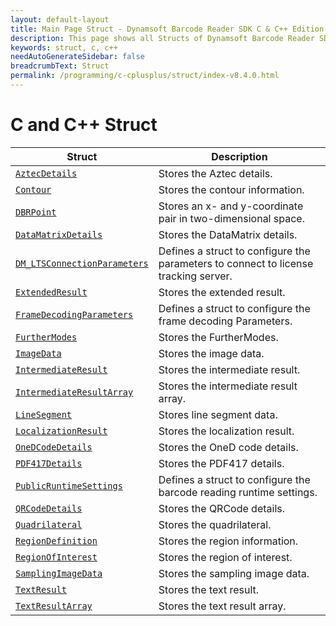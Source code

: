 ```yaml
---
layout: default-layout
title: Main Page Struct - Dynamsoft Barcode Reader SDK C & C++ Edition
description: This page shows all Structs of Dynamsoft Barcode Reader SDK C & C++ Edition.
keywords: struct, c, c++
needAutoGenerateSidebar: false
breadcrumbText: Struct
permalink: /programming/c-cplusplus/struct/index-v8.4.0.html
---
```



# C and C++ Struct

 | Struct | Description |
 | ------ | ----------- |
 | [`AztecDetails`](AztecDetails.md) | Stores the Aztec details. |
 | [`Contour`](Contour.md) | Stores the contour information. |
 | [`DBRPoint`](DBRPoint.md) | Stores an x- and y-coordinate pair in two-dimensional space. |
 | [`DataMatrixDetails`](DataMatrixDetails.md) | Stores the DataMatrix details. |	
 | [`DM_LTSConnectionParameters`](DMLTSConnectionParameters.md) | Defines a struct to configure the parameters to connect to license tracking server. |
 | [`ExtendedResult`](ExtendedResult.md) | Stores the extended result. |
 | [`FrameDecodingParameters`](FrameDecodingParameters.md) | Defines a struct to configure the frame decoding Parameters. |
 | [`FurtherModes`](FurtherModes.md) | Stores the FurtherModes. |
 | [`ImageData`](ImageData.md) | Stores the image data. |
 | [`IntermediateResult`](IntermediateResult.md) | Stores the intermediate result. |
 | [`IntermediateResultArray`](IntermediateResultArray.md) | Stores the intermediate result array. |
 | [`LineSegment`](LineSegment.md) | Stores line segment data. |
 | [`LocalizationResult`](LocalizationResult.md) | Stores the localization result. |
 | [`OneDCodeDetails`](OneDCodeDetails.md) | Stores the OneD code details. |
 | [`PDF417Details`](PDF417Details.md) | Stores the PDF417 details. |
 | [`PublicRuntimeSettings`](PublicRuntimeSettings.md) | Defines a struct to configure the barcode reading runtime settings. |
 | [`QRCodeDetails`](QRCodeDetails.md) | Stores the QRCode details. |
 | [`Quadrilateral`](Quadrilateral.md) | Stores the quadrilateral.  |
 | [`RegionDefinition`](RegionDefinition.md) | Stores the region information. |
 | [`RegionOfInterest`](RegionOfInterest.md) | Stores the region of interest. |
 | [`SamplingImageData`](SamplingImageData.md) | Stores the sampling image data.  |
 | [`TextResult`](TextResult.md) | Stores the text result. |
 | [`TextResultArray`](TextResultArray.md) | Stores the text result array. |
